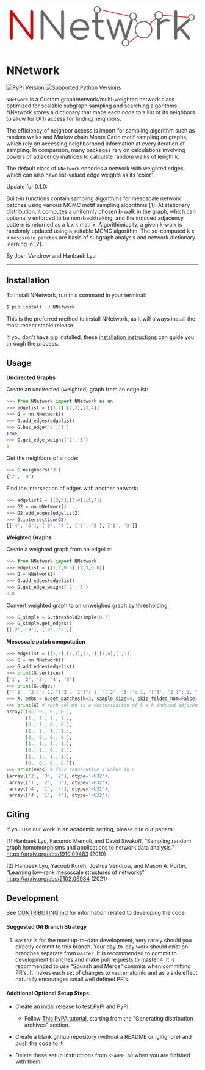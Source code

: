 <p align="center">
<img width="700" src="https://github.com/HanbaekLyu/NNetwork/blob/master/nnetwork_logo.png?raw=true" alt="logo">
</p>

# NNetwork

[![PyPI Version](https://img.shields.io/pypi/v/NNetwork.svg)](https://pypi.org/project/NNetwork/)
[![Supported Python Versions](https://img.shields.io/pypi/pyversions/NNetwork.svg)](https://pypi.org/project/NNetwork/)

`NNetwork` is a Custom graph/network/multi-weighted network class optimized for scalable subgraph sampling and searching algorithms. NNetwork stores a dictionary that maps each node to a list of its neighbors to allow for O(1) access for finding neighbors. 

The efficiency of neighbor access is import for sampling algorithm such as random walks and Markov chain Monte Carlo motif sampling on graphs, which rely on accessing neighborhood information at every iteration of sampling. In comparison, many packages rely on calculations involving powers of adjacency matrices to calculate random walks of length k. 

The default class of `NNetwork` encodes a network with weighted edges, which can also have list-valued edge weights as its 'color'. 

Update for 0.1.0: 

Built-in functions contain sampling algorithms for mesoscale network patches using various MCMC motif sampling algorithms [1]. At stationary distribution, it computes a uniformly chosen k-walk in the graph, which can optionally enforced to be non-backtraking, and the induced adjacency pattern is returned as a k x k matrix. Algorithimically, a given k-walk is randomly updated using a suitable MCMC algorithm. The so-computed k x k `mesoscale patches` are basis of subgraph analysis and network dictionary learning in [2].  

By Josh Vendrow and Hanbaek Lyu

---

## Installation

To install NNetwork, run this command in your terminal:

```bash
$ pip install -U NNetwork
```

This is the preferred method to install NNetwork, as it will always install the most recent stable release.

If you don't have [pip](https://pip.pypa.io) installed, these [installation instructions](http://docs.python-guide.org/en/latest/starting/installation/) can guide
you through the process.

## Usage

**Undirected Graphs**

Create an undirected (weighted) graph from an edgelist:
```python
>>> from NNetwork import NNetwork as nn
>>> edgelist = [[1,2],[2,3],[3,4]]
>>> G = nn.NNetwork()
>>> G.add_edges(edgelist)
>>> G.has_edge('2','3')
True
>>> G.get_edge_weight('2','3')
1

```
Get the neighbors of a node:
```python
>>> G.neighbors('3')
{'2', '4'}
```

Find the intersection of edges with another network:
```python
>>> edgelist2 = [[2,3],[3,4],[5,7]]
>>> G2 = nn.NNetwork()
>>> G2.add_edges(edgelist2)
>>> G.intersection(G2)
[['4', '3'], ['3', '4'], ['3', '2'], ['2', '3']]
```

**Weighted Graphs**

Create a weighted graph from an edgelist:
```python
>>> from NNetwork import NNetwork
>>> edgelist = [[1,2,0.5],[2,3,0.8]]
>>> G = NNetwork()
>>> G.add_edges(edgelist)
>>> G.get_edge_weight('2','3')
0.8
```

Convert weighted graph to an unweighed graph by thresholding
```python
>>> G_simple = G.threshold2simple(0.7)
>>> G_simple.get_edges()
[['2', '3'], ['3', '2']]
```

**Mesoscale patch computation**
```python
>>> edgelist = [[1,2],[2,3],[1,3],[1,4],[1,5]]
>>> G = nn.NNetwork()
>>> G.add_edges(edgelist)
>>> print(G.vertices)
['1', '2', '3', '4', '5']
>>> print(G.edges)
{"['1', '2']": 1, "['2', '1']": 1, "['2', '3']": 1, "['3', '2']": 1, "['1', '3']": 1, "['3', '1']": 1, "['1', '4']": 1, "['4', '1']": 1, "['1', '5']": 1, "['5', '1']": 1}
>>> X, embs = G.get_patches(k=3, sample_size=4, skip_folded_hom=False)
>>> print(X) # each column is a vectorizaiton of k x k induced adjacency matrix
array([[0., 0., 0., 0.],
       [1., 1., 1., 1.],
       [0., 1., 0., 0.],
       [1., 1., 1., 1.],
       [0., 0., 0., 0.],
       [1., 1., 1., 1.],
       [0., 1., 0., 0.],
       [1., 1., 1., 1.],
       [0., 0., 0., 0.]])
>>> print(embs) # four consecutive 3-walks in G
[array(['2', '3', '2'], dtype='<U32'),
 array(['1', '2', '3'], dtype='<U32'),
 array(['4', '1', '4'], dtype='<U32'),
 array(['4', '1', '4'], dtype='<U32')]
```

## Citing
If you use our work in an academic setting, please cite our papers:

[1] Hanbaek Lyu, Facundo Memoli, and David Sivakoff,
“Sampling random graph homomorphisms and applications to network data analysis.” https://arxiv.org/abs/1910.09483 (2019)

[2] Hanbaek Lyu, Yacoub Kureh, Joshua Vendrow, and Mason A. Porter,
“Learning low-rank mesoscale structures of networks” https://arxiv.org/abs/2102.06984 (2021)



## Development
See [CONTRIBUTING.md](CONTRIBUTING.md) for information related to developing the code.

#### Suggested Git Branch Strategy
1. `master` is for the most up-to-date development, very rarely should you directly commit to this branch. Your day-to-day work should exist on branches separate from `master`. It is recommended to commit to development branches and make pull requests to master.4. It is recommended to use "Squash and Merge" commits when committing PR's. It makes each set of changes to `master`
atomic and as a side effect naturally encourages small well defined PR's.


#### Additional Optional Setup Steps:
* Create an initial release to test.PyPI and PyPI.
    * Follow [This PyPA tutorial](https://packaging.python.org/tutorials/packaging-projects/#generating-distribution-archives), starting from the "Generating distribution archives" section.

* Create a blank github repository (without a README or .gitignore) and push the code to it.

* Delete these setup instructions from `README.md` when you are finished with them.
